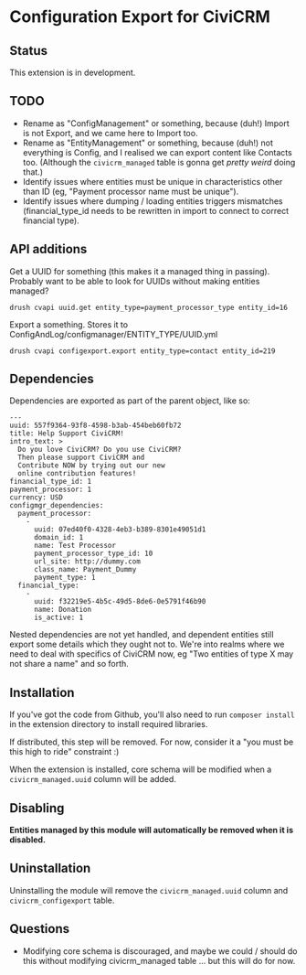 # Configuration Export for CiviCRM

## Status

This extension is in development.

## TODO

* Rename as "ConfigManagement" or something, because (duh!) Import is not Export, and we came here to Import too.
* Rename as "EntityManagement" or something, because (duh!) not everything is Config, and I realised we can export content like Contacts too. (Although the `civicrm_managed` table is gonna get *pretty weird* doing that.)
* Identify issues where entities must be unique in characteristics other than ID (eg, "Payment processor name must be unique").
* Identify issues where dumping / loading entities triggers mismatches (financial_type_id needs to be rewritten in import to connect to correct financial type).

## API additions

Get a UUID for something (this makes it a managed thing in passing). Probably want to be able to look for UUIDs without making entities managed?

    drush cvapi uuid.get entity_type=payment_processor_type entity_id=16

Export a something. Stores it to ConfigAndLog/configmanager/ENTITY_TYPE/UUID.yml

    drush cvapi configexport.export entity_type=contact entity_id=219

## Dependencies

Dependencies are exported as part of the parent object, like so:

    ---
    uuid: 557f9364-93f8-4598-b3ab-454beb60fb72
    title: Help Support CiviCRM!
    intro_text: >
      Do you love CiviCRM? Do you use CiviCRM?
      Then please support CiviCRM and
      Contribute NOW by trying out our new
      online contribution features!
    financial_type_id: 1
    payment_processor: 1
    currency: USD
    configmgr_dependencies:
      payment_processor:
        -
          uuid: 07ed40f0-4328-4eb3-b389-8301e49051d1
          domain_id: 1
          name: Test Processor
          payment_processor_type_id: 10
          url_site: http://dummy.com
          class_name: Payment_Dummy
          payment_type: 1
      financial_type:
        -
          uuid: f32219e5-4b5c-49d5-8de6-0e5791f46b90
          name: Donation
          is_active: 1

Nested dependencies are not yet handled, and dependent entities still export some details which they ought not to. We're into realms where we need to deal with specifics of CiviCRM now, eg "Two entities of type X may not share a name" and so forth.

## Installation

If you've got the code from Github, you'll also need to run `composer install` in the extension directory to install required libraries.

If distributed, this step will be removed. For now, consider it a "you must be this high to ride" constraint :)

When the extension is installed, core schema will be modified when a `civicrm_managed.uuid` column will be added.

## Disabling

**Entities managed by this module will automatically be removed when it is disabled.**

## Uninstallation

Uninstalling the module will remove the `civicrm_managed.uuid` column and `civicrm_configexport` table.

## Questions

* Modifying core schema is discouraged, and maybe we could / should do this without modifying civicrm_managed table ... but this will do for now.
